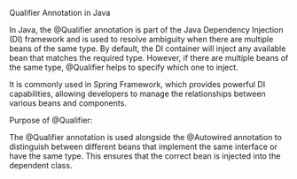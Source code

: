 Qualifier Annotation in Java

In Java, the @Qualifier annotation is part of the Java Dependency Injection (DI) framework and is used to resolve ambiguity when there are multiple beans of the same type. By default, the DI container will inject any available bean that matches the required type. However, if there are multiple beans of the same type, @Qualifier helps to specify which one to inject.

It is commonly used in Spring Framework, which provides powerful DI capabilities, allowing developers to manage the relationships between various beans and components.

Purpose of @Qualifier:

The @Qualifier annotation is used alongside the @Autowired annotation to distinguish between different beans that implement the same interface or have the same type. This ensures that the correct bean is injected into the dependent class.
